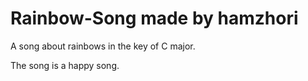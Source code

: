 # Rainbow-Song made by hamzhori

A song about rainbows in the key of C major.

The song is a happy song.
